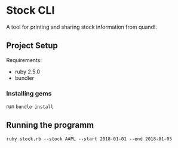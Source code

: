 # Stock CLI

A tool for printing and sharing stock information from quandl.

## Project Setup 

Requirements:
 * ruby 2.5.0
 * bundler

### Installing gems

run ```bundle install```

## Running the programm

```
ruby stock.rb --stock AAPL --start 2018-01-01 --end 2018-01-05
```
